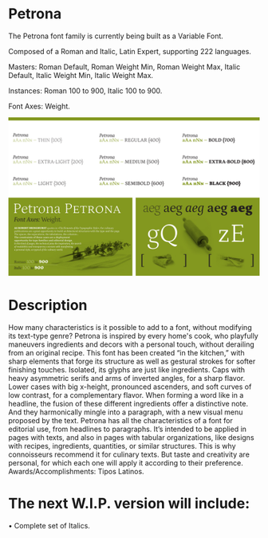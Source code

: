# Petrona

The Petrona font family is currently being built as a Variable Font. 

Composed of a Roman and Italic, Latin Expert, supporting 222 languages. 

Masters: Roman Default, Roman Weight Min, Roman Weight Max, Italic Default, Italic Weight Min, Italic Weight Max. 

Instances: Roman 100 to 900, Italic 100 to 900. 

Font Axes: Weight. 


![sample of fonts in use](Proofs/PDFs/Specimens/ProofWIPSpecimenHorizPetrona1.jpg)


# Description 

How many characteristics is it possible to add to a font, without modifying its text-type genre? Petrona is inspired by every home's cook, who playfully maneuvers ingredients and decors with a personal touch, without derailing from an original recipe. This font has been created “in the kitchen,” with sharp elements that forge its structure as well as gestural strokes for softer finishing touches. Isolated, its glyphs are just like ingredients. Caps with heavy asymmetric serifs and arms of inverted angles, for a sharp flavor. Lower cases with big x-height, pronounced ascenders, and soft curves of low contrast, for a complementary flavor. When forming a word like in a headline, the fusion of these different ingredients offer a distinctive note. And they harmonically mingle into a paragraph, with a new visual menu proposed by the text. Petrona has all the characteristics of a font for editorial use, from headlines to paragraphs. It’s intended to be applied in pages with texts, and also in pages with tabular organizations, like designs with recipes, ingredients, quantities, or similar structures. This is why connoisseurs recommend it for culinary texts. But taste and creativity are personal, for which each one will apply it according to their preference. Awards/Accomplishments: Tipos Latinos. 

# The next W.I.P. version will include: 
• Complete set of Italics.
